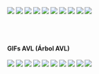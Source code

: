 <img src="ABB_1_1.gif">
<img src="ABB_1_2.gif">
<img src="ABB_1_3.gif">
<img src="ABB_1_4.gif">
<img src="ABB_1_5.gif">
<img src="ABB_1_6.gif">
<img src="ABB_1_7.gif">
<img src="ABB_1_8.gif">
<img src="ABB_1_9.gif">
<img src="ABB_2.gif">

<br><br>

#### **GIFs AVL (Árbol AVL)**

<img src="AVL_1_1.gif">
<img src="AVL_1_2.gif">
<img src="AVL_1_3.gif">
<img src="AVL_1_4.gif">
<img src="AVL_1_5.gif">
<img src="AVL_1_6.gif">
<img src="AVL_1_7.gif">
<img src="AVL_1_8.gif">
<img src="AVL_1_9.gif">
<img src="AVL_2.gif">
